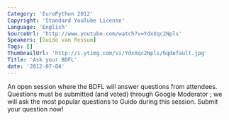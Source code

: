 ```yaml
---
Category: 'EuroPython 2012'
Copyright: 'Standard YouTube License'
Language: 'English'
SourceUrl: 'http://www.youtube.com/watch?v=YdxXqc2Npls'
Speakers: [Guido van Rossum]
Tags: []
ThumbnailUrl: 'http://i.ytimg.com/vi/YdxXqc2Npls/hqdefault.jpg'
Title: 'Ask your BDFL'
date: '2012-07-04'
---
```

An open session where the BDFL will answer questions from attendees. Questions
must be submitted (and voted) through Google Moderator ; we will ask the most
popular questions to Guido during this session. Submit your question now!

